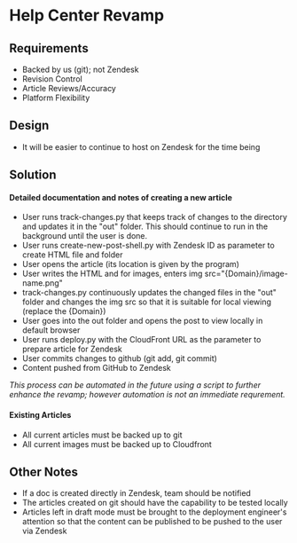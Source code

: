 # Help Center Revamp

## Requirements

- Backed by us (git); not Zendesk
- Revision Control
- Article Reviews/Accuracy
- Platform Flexibility

## Design

- It will be easier to continue to host on Zendesk for the time being

## Solution

#### Detailed documentation and notes of creating a new article

- User runs track-changes.py that keeps track of changes to the directory and updates it in the
  "out" folder. This should continue to run in the background until the user is done.
- User runs create-new-post-shell.py with Zendesk ID as parameter to create HTML file and folder
- User opens the article (its location is given by the program)
- User writes the HTML and for images, enters img src="{Domain}/image-name.png"
- track-changes.py continuously updates the changed files in the "out" folder and changes the img
  src so that it is suitable for local viewing (replace the {Domain})
- User goes into the out folder and opens the post to view locally in default browser
- User runs deploy.py with the CloudFront URL as the parameter to prepare article for Zendesk
- User commits changes to github (git add, git commit)
- Content pushed from GitHub to Zendesk

*This process can be automated in the future using a script to further enhance the revamp; however 
automation is not an immediate requrement.*

#### Existing Articles

- All current articles must be backed up to git
- All current images must be backed up to Cloudfront

## Other Notes

- If a doc is created directly in Zendesk, team should be notified
- The articles created on git should have the capability to be tested locally
- Articles left in draft mode must be brought to the deployment engineer's attention so that the
  content can be published to be pushed to the user via Zendesk
